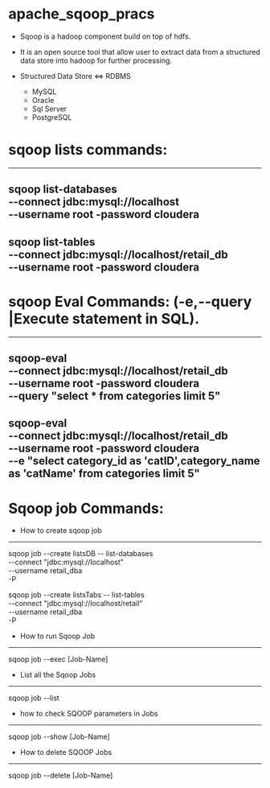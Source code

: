 # apache_sqoop_pracs


* Sqoop is a hadoop component build on top of hdfs.

* It is an open source tool that allow user to extract data from a structured data store into hadoop for further processing.

* Structured Data Store ⇔ RDBMS
  * MySQL
  * Oracle
  * Sql Server
  * PostgreSQL

# sqoop lists commands:
---------------------------------------------------
sqoop list-databases \
--connect jdbc:mysql://localhost \
--username root -password cloudera
---------------------------------------------------
sqoop list-tables \
--connect jdbc:mysql://localhost/retail_db \
--username root -password cloudera
---------------------------------------------------

# sqoop Eval Commands: (-e,--query <statement> 	|Execute statement in SQL). 
------------------------------------------------------------------------------------------------------
sqoop-eval \
--connect jdbc:mysql://localhost/retail_db \
--username root -password cloudera \
--query "select * from categories limit 5"
------------------------------------------------------------------------------------------------------
sqoop-eval \
--connect jdbc:mysql://localhost/retail_db \
--username root -password cloudera \
--e "select category_id as 'catID',category_name as 'catName' from categories limit 5"
------------------------------------------------------------------------------------------------------
 
# Sqoop job Commands:

 * How to create sqoop job
---------------------------------------------------
  sqoop job --create listsDB -- list-databases \
  --connect "jdbc:mysql://localhost" \
  --username retail_dba \
  -P

  sqoop job --create listsTabs -- list-tables \
  --connect "jdbc:mysql://localhost/retail" \
  --username retail_dba \
  -P

 * How to run Sqoop Job	
---------------------------------------------------
  sqoop job --exec [Job-Name]

* List all the Sqoop Jobs
---------------------------------------------------
  sqoop job --list

* how to check SQOOP parameters in Jobs
---------------------------------------------------
  sqoop job --show [Job-Name]
  
* How to delete SQOOP Jobs
---------------------------------------------------
sqoop job --delete [Job-Name]
